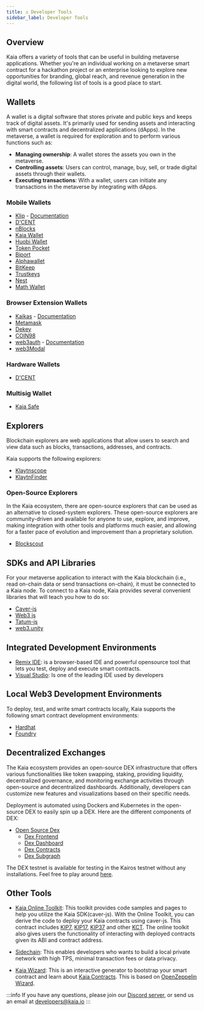 ```yaml
---
title: ⚓ Developer Tools
sidebar_label: Developer Tools
---
```


## Overview <a id="Developer Tools"></a>

Kaia offers a variety of tools that can be useful in building metaverse applications. Whether you're an individual working on a metaverse smart contract for a hackathon project or an enterprise looking to explore new opportunities for branding, global reach, and revenue generation in the digital world, the following list of tools is a good place to start.


## Wallets <a id="Wallets"> </a>
A wallet is a digital software that stores private and public keys and keeps track of digital assets. It's primarily used for sending assets and interacting with smart contracts and decentralized applications (dApps). In the metaverse, a wallet is required for exploration and to perform various functions such as:

* **Managing ownership**: A wallet stores the assets you own in the metaverse.
* **Controlling assets**: Users can control, manage, buy, sell, or trade digital assets through their wallets. 
* **Executing transactions**: With a wallet, users can initiate any transactions in the metaverse by integrating with dApps. 

### Mobile Wallets <a id="Mobile Wallets"></a>
* [Klip](https://klipwallet.com/) - [Documentation](https://docs.klipwallet.com/)
* [D'CENT](https://dcentwallet.com/)
* [nBlocks](https://nblocks.io/)
* [Kaia Wallet](https://wallet.klaytn.com/)
* [Huobi Wallet](https://www.huobiwallet.com/en/)
* [Token Pocket](https://www.tokenpocket.pro/)
* [Biport](https://biport.io/)
* [Alphawallet](https://alphawallet.com/)
* [BitKeep](https://bitkeep.com/)
* [Trustkeys](https://trustkeys.network/)
* [Nest](https://nes.tech/)
* [Math Wallet](https://mathwallet.org/ko-kr/)


### Browser Extension Wallets <a id="Browser Extension Wallets"></a>

* [Kaikas](https://chrome.google.com/webstore/detail/kaikas/jblndlipeogpafnldhgmapagcccfchpi) - [Documentation](https://docs.kaikas.io/)
* [Metamask](https://docs.kaia.io/docs/build/tutorials/connecting-metamask/)
* [Dekey](https://chrome.google.com/webstore/detail/dekey/cekclnkpicopjiagjphfoahcinhmgbjp)
* [COIN98](https://chrome.google.com/webstore/detail/coin98-wallet/aeachknmefphepccionboohckonoeemg)
* [web3auth](https://web3auth.io/) - [Documentation](https://web3auth.io/docs/connect-blockchain/klaytn)
* [web3Modal](https://github.com/WalletConnect/web3modal/tree/V1/example)


### Hardware Wallets <a id="Hardware Wallets"></a>
* [D'CENT](https://dcentwallet.com/)

### Multisig Wallet <a id="MultiSig Wallet"></a>
* [Kaia Safe](https://safe.klaytn.foundation/)

<!-- ### Open Source Wallets <a id="Open Source Wallets"></a>

The Kaia ecosystem has open-source wallets that developers can easily integrate with their dApp and also tweak additional features according to their needs. 

* [Oko Wallet](https://github.com/madfish-solutions/oko-wallet) - is a non-custodial EVM multi-chain wallet that supports the Kaia chain and is available for browser extensions, iOS applications and Android applications. -->

## Explorers <a id="Explorer"></a>

Blockchain explorers are web applications that allow users to search and view data such as blocks, transactions, addresses, and contracts. 

Kaia supports the following explorers: 

* [Klaytnscope](https://scope.klaytn.com/)
* [KlaytnFinder](https://www.klaytnfinder.io/)

### Open-Source Explorers

 In the Kaia ecosystem, there are open-source explorers that can be used as an alternative to closed-system explorers. These open-source explorers are community-driven and available for anyone to use, explore, and improve, making integration with other tools and platforms much easier, and allowing for a faster pace of evolution and improvement than a proprietary solution. 

* [Blockscout](https://github.com/blockscout/blockscout)

## SDKs and API Libraries <a id="SDKs and API Libraries"></a>
For your metaverse application to interact with the Kaia blockchain (i.e., read on-chain data or send transactions on-chain), it must be connected to a Kaia node. To connect to a Kaia node, Kaia provides several convenient libraries that will teach you how to do so: 

* [Caver-js](https://github.com/kaiachain/caver-js)
* [Web3 js](https://web3js.readthedocs.io/en/v1.8.1/)
* [Tatum-js](https://github.com/tatumio/tatum-js)
* [web3.unity](https://github.com/ChainSafe/web3.unity)

## Integrated Development Environments <a id="Integrated Development Environment"></a>

* [Remix IDE](https://remix.ethereum.org/): is a browser-based IDE and powerful opensource tool that lets you test, deploy and execute smart contracts.
* [Visual Studio](https://code.visualstudio.com/download): Is one of the leading IDE used by developers

## Local Web3 Development Environments <a id="Local Web3 Development"> </a>
To deploy, test, and write smart contracts locally, Kaia supports the following smart contract development environments:

* [Hardhat](https://hardhat.org/)
* [Foundry](https://book.getfoundry.sh/)

## Decentralized Exchanges <a id="Decentralized Exchanges"></a>

The Kaia ecosystem provides an open-source DEX infrastructure that offers various functionalities like token swapping, staking, providing liquidity, decentralized governance, and monitoring exchange activities through open-source and decentralized dashboards. Additionally, developers can customize new features and visualizations based on their specific needs.  
 
Deployment is automated using Dockers and Kubernetes in the open-source DEX to easily spin up a DEX. Here are the different components of DEX: 

 * [Open Source Dex](https://dex.baobab.klaytn.net/)
    * [Dex Frontend](https://github.com/kaiachain/open-dex-frontend)
    * [Dex Dashboard](https://github.com/kaiachain/open-dex-dashboard)
    * [Dex Contracts](https://github.com/kaiachain/open-dex-contracts)
    * [Dex Subgraph](https://github.com/kaiachain/open-dex-subgraphs)

The DEX testnet is available for testing in the Kairos testnet without any installations. Feel free to play around [here](https://dex.baobab.klaytn.net/swap).

## Other Tools <a id="Other Tools"></a>

* [Kaia Online Toolkit](https://toolkit.kaia.io/): This toolkit provides code samples and pages to help you utilize the Kaia SDK(caver-js). With the Online Toolkit, you can derive the code to deploy your Kaia contracts using caver-js. This contract includes [KIP7](https://toolkit.kaia.ip/kct/KIP7Deploy), [KIP17](https://toolkit.kaia.io/kct/KIP17Deploy), [KIP37](https://toolkit.kaia.io/kct/KIP37Deploy) and other [KCT](https://toolkit.kaia.io/kct/KCTDetection). The online toolkit also gives users the functionality of interacting with deployed contracts given its ABI and contract address.
  
<!-- * [Klay-Spray](https://github.com/klaytn/klayspray): Want to quickly deploy a layer 1 network? Klayspray helps you easily deploy a private layer1 network. -->
  
* [Sidechain](https://docs.kaia.io/nodes/service-chain/): This enables developers who wants to build a local private network with high TPS, minimal transaction fees or data privacy.
   
* [Kaia Wizard](https://wizard.klaytn.foundation/): This is an interactive generator to bootstrap your smart contract and learn about [Kaia Contracts](https://github.com/klaytn/klaytn-contracts). This is based on [OpenZeppelin Wizard](https://wizard.openzeppelin.com/).


:::info
If you have any questions, please join our [Discord server](https://discord.gg/kaiachain), or send us an email at developers@kaia.io
:::


